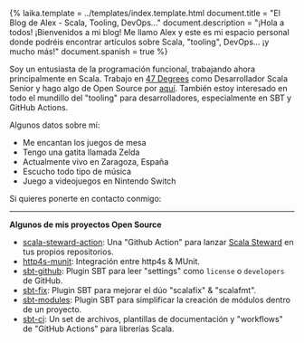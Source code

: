 {%
	laika.template = ../templates/index.template.html
	document.title = "El Blog de Alex - Scala, Tooling, DevOps..."
	document.description = "¡Hola a todos! ¡Bienvenidos a mi blog! Me llamo Alex y este es mi espacio personal donde podréis encontrar artículos sobre Scala, "tooling", DevOps... ¡y mucho más!"
	document.spanish = true
%}

Soy un entusiasta de la programación funcional, trabajando ahora principalmente en Scala. Trabajo en [47 Degrees](https://www.47deg.com) como Desarrollador Scala Senior y hago algo de Open Source por [aquí](https://github.com/alejandrohdezma?tab=repositories). También estoy interesado en todo el mundillo del "tooling" para desarrolladores, especialmente en SBT y GitHub Actions.

Algunos datos sobre mí:

- Me encantan los juegos de mesa <i class="fas fa-dice-d20"></i>
- Tengo una gatita llamada Zelda <i class="fas fa-cat"></i>
- Actualmente vivo en Zaragoza, España <i class="fas fa-home"></i>
- Escucho todo tipo de música <i class="fas fa-music"></i>
- Juego a videojuegos en Nintendo Switch <i class="fas fa-gamepad"></i>

Si quieres ponerte en contacto conmigo:

<address>
	<a href="mailto:info@alejandrohdezma.com" target="_blank"><i class="fas fa-envelope"></i></a>
	<a href="https://github.com/alejandrohdezma" target="_blank"><i class="fab fa-github"></i></a>
	<a href="https://twitter.com/alejandrohdezma" target="_blank"><i class="fab fa-twitter"></i></a>
</address>

---

**<i class="fab fa-github"></i> Algunos de mis proyectos Open Source**

- [scala-steward-action](https://github.com/scala-steward-org/scala-steward-action)</a>: Una "Github Action" para lanzar [Scala Steward](https://github.com/scala-steward-org/scala-steward) en tus propios repositorios.
- [http4s-munit](https://github.com/alejandrohdezma/http4s-munit): Integración entre http4s & MUnit.
- [sbt-github](https://github.com/alejandrohdezma/sbt-github): Plugin SBT para leer "settings" como `license` o `developers` de GitHub.
- [sbt-fix](https://github.com/alejandrohdezma/sbt-fix): Plugin SBT para mejorar el dúo "scalafix" & "scalafmt".
- [sbt-modules](https://github.com/alejandrohdezma/sbt-modules): Plugin SBT para simplificar la creación de módulos dentro de un proyecto.
- [sbt-ci](https://github.com/alejandrohdezma/sbt-ci): Un set de archivos, plantillas de documentación y "workflows" de "GitHub Actions" para librerías Scala.
